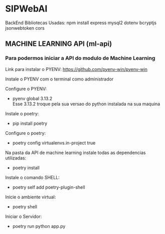 # SIPWebAI
BackEnd 
Bibliotecas Usadas:
npm install express mysql2 dotenv bcryptjs jsonwebtoken cors


## MACHINE LEARNING API (ml-api)

### Para podermos iniciar a API do modulo de Machine Learning

Link para instalar o PYENV: https://github.com/pyenv-win/pyenv-win

Instale o PYENV com o terminal como administrador

Configure o PYENV:
 - pyenv global 3.13.2  
Esse 3.13.2 troque pela sua versao do python instalada na sua maquina

Instale o poetry:
 - pip install poetry

Configure o poetry:
 - poetry config virtualenvs.in-project true

Na pasta da API de machine learning instale todas as dependencias utilizadas:
 - poetry install

Instale o comando SHELL: 
 - poetry self add poetry-plugin-shell

Inicie o ambiente virtual:
 - poetry shell

Iniciar o Servidor: 
- poetry run python app.py